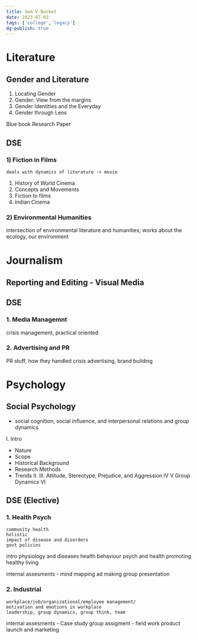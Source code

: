 ```yaml
---
title: Sem V Bucket
date: 2023-07-03
tags: ['college','legacy']
dg-publish: true
---
```



# Literature

## Gender and Literature
1) Locating Gender
2) Gender: View from the margins
3) Gender Identities and the Everyday
4) Gender through Lens

Blue book
Research Paper

## DSE

### 1) Fiction in Films
	deals with dynamics of literature -> movie
1. History of World Cinema
2. Concepts and Movements
3. Fiction to films
4. Indian Cinema 

### 2) Environmental Humanities 
intersection of environmental literature and humanities; works about the ecology, our environment


# Journalism

## Reporting and Editing - Visual Media 

## DSE
### 1. Media Managemnt
crisis management, practical oriented
### 2. Advertising and PR
PR stuff, how they handled crisis
advertising, brand building

# Psychology
## Social Psychology
- social cognition, social influence, and interpersonal relations and group dynamics 

I. Intro 
- Nature
- Scope
- Historical Background
- Research Methods
- Trends
II. 
III. Attitude, Stereotype, Prejudice, and Aggression
IV
V Group Dynamics
VI 


## DSE (Elective)
### 1. Health Psych
	community health
	holistic
	impact of disease and disorders
	govt policies 

intro 
physiology and diseases
health behaviour
psych and health
promoting healthy living

internal assesments - 
mind mapping
ad making 
group presentation

### 2. Industrial 
	workplace/job/organizational/employee management/
	motivation and emotions in workplace
	leadership, group dynamics, group think, team
	
internal assesments - 
Case study
group assigment - field work
product launch and marketing


